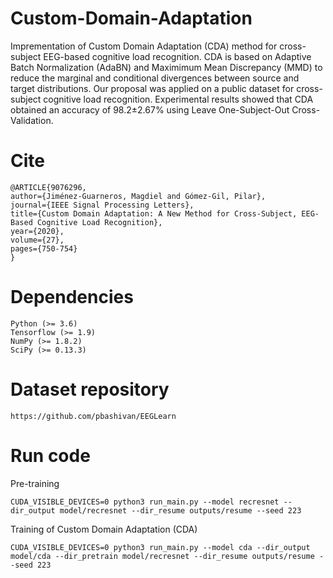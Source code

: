 # Custom-Domain-Adaptation
Imprementation of Custom Domain Adaptation (CDA) method for cross-subject EEG-based cognitive load recognition. CDA is based on Adaptive Batch Normalization (AdaBN) and Maximimum Mean Discrepancy (MMD) to reduce the marginal and conditional divergences between source and target distributions. Our proposal was applied on a public dataset for cross-subject cognitive load recognition. Experimental results showed that CDA obtained an accuracy of 98.2±2.67% using Leave One-Subject-Out Cross-Validation.

# Cite

	@ARTICLE{9076296,
	author={Jiménez-Guarneros, Magdiel and Gómez-Gil, Pilar},
	journal={IEEE Signal Processing Letters}, 
	title={Custom Domain Adaptation: A New Method for Cross-Subject, EEG-Based Cognitive Load Recognition}, 
	year={2020},
	volume={27},
	pages={750-754}
	}

# Dependencies
	
	Python (>= 3.6)
	Tensorflow (>= 1.9)
	NumPy (>= 1.8.2)
	SciPy (>= 0.13.3)

# Dataset repository
	
	https://github.com/pbashivan/EEGLearn

# Run code

Pre-training

	CUDA_VISIBLE_DEVICES=0 python3 run_main.py --model recresnet --dir_output model/recresnet --dir_resume outputs/resume --seed 223

Training of Custom Domain Adaptation (CDA)

	CUDA_VISIBLE_DEVICES=0 python3 run_main.py --model cda --dir_output model/cda --dir_pretrain model/recresnet --dir_resume outputs/resume --seed 223
